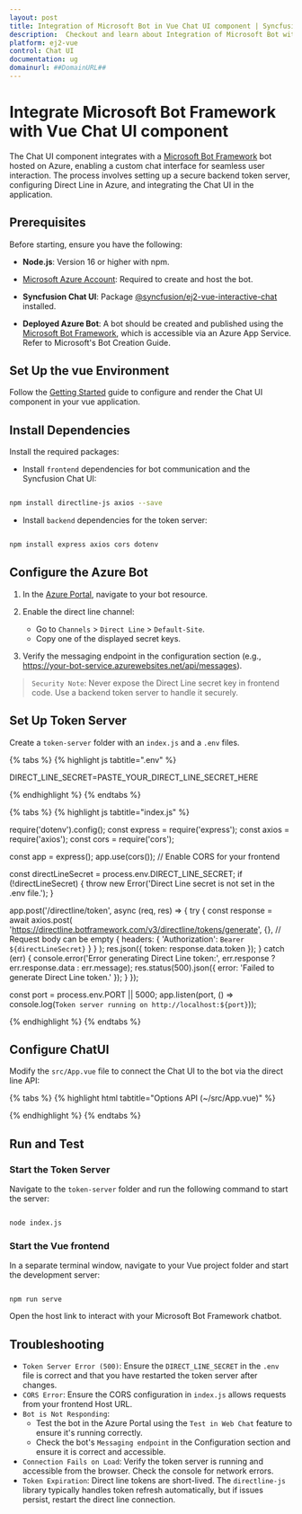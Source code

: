 ```yaml
---
layout: post
title: Integration of Microsoft Bot in Vue Chat UI component | Syncfusion
description:  Checkout and learn about Integration of Microsoft Bot with Vue Chat UI component of Syncfusion Essential JS 2 and more details.
platform: ej2-vue
control: Chat UI
documentation: ug
domainurl: ##DomainURL##
---
```


# Integrate Microsoft Bot Framework with Vue Chat UI component

The Chat UI component integrates with a [Microsoft Bot Framework](https://learn.microsoft.com/en-us/azure/bot-service/bot-builder-basics?view=azure-bot-service-4.0) bot hosted on Azure, enabling a custom chat interface for seamless user interaction. The process involves setting up a secure backend token server, configuring Direct Line in Azure, and integrating the Chat UI in the application.

## Prerequisites

Before starting, ensure you have the following:

* **Node.js**: Version 16 or higher with npm.

* [Microsoft Azure Account](https://portal.azure.com/#home): Required to create and host the bot.

* **Syncfusion Chat UI**: Package [@syncfusion/ej2-vue-interactive-chat](https://www.npmjs.com/package/@syncfusion/ej2-vue-interactive-chat) installed.

* **Deployed Azure Bot**: A bot should be created and published using the [Microsoft Bot Framework](https://learn.microsoft.com/en-us/azure/bot-service/bot-builder-basics?view=azure-bot-service-4.0), which is accessible via an Azure App Service. Refer to Microsoft's Bot Creation Guide.

## Set Up the vue Environment

Follow the [Getting Started](../getting-started) guide to configure and render the Chat UI component in your vue application.

## Install Dependencies
  
Install the required packages:

* Install `frontend` dependencies for bot communication and the Syncfusion Chat UI:

```bash

npm install directline-js axios --save

```
* Install `backend` dependencies for the token server:

```bash

npm install express axios cors dotenv

```
## Configure the Azure Bot

1. In the [Azure Portal](https://portal.azure.com/#home), navigate to your bot resource.

2. Enable the direct line channel:
    * Go to `Channels` > `Direct Line` > `Default-Site`.
    * Copy one of the displayed secret keys.

3. Verify the messaging endpoint in the configuration section (e.g., https://your-bot-service.azurewebsites.net/api/messages).

> `Security Note`: Never expose the Direct Line secret key in frontend code. Use a backend token server to handle it securely.

##  Set Up Token Server

Create a `token-server` folder with an `index.js` and a `.env` files.

{% tabs %}
{% highlight js tabtitle=".env" %}

DIRECT_LINE_SECRET=PASTE_YOUR_DIRECT_LINE_SECRET_HERE

{% endhighlight %}
{% endtabs %}

{% tabs %}
{% highlight js tabtitle="index.js" %}

require('dotenv').config();
const express = require('express');
const axios = require('axios');
const cors = require('cors');

const app = express();
app.use(cors()); // Enable CORS for your frontend

const directLineSecret = process.env.DIRECT_LINE_SECRET;
if (!directLineSecret) {
    throw new Error('Direct Line secret is not set in the .env file.');
}

app.post('/directline/token', async (req, res) => {
    try {
        const response = await axios.post(
            'https://directline.botframework.com/v3/directline/tokens/generate',
            {}, // Request body can be empty
            {
                headers: {
                    'Authorization': `Bearer ${directLineSecret}`
                }
            }
        );
        res.json({ token: response.data.token });
    } catch (err) {
        console.error('Error generating Direct Line token:', err.response ? err.response.data : err.message);
        res.status(500).json({ error: 'Failed to generate Direct Line token.' });
    }
});

const port = process.env.PORT || 5000;
app.listen(port, () => console.log(`Token server running on http://localhost:${port}`));

{% endhighlight %}
{% endtabs %}

## Configure ChatUI

Modify the `src/App.vue` file to connect the Chat UI to the bot via the direct line API:

{% tabs %}
{% highlight html tabtitle="Options API (~/src/App.vue)" %}

<template>
    <div id='chat-container'>
        <ejs-chat :user="currentUserModel" @messageSend="messageSend">
            <e-messages>
                <e-message v-for="(msg, idx) in messages" :key="idx" :text="msg.text" :author="msg.author"></e-message>
            </e-messages>
        </ejs-chat>
    </div>
</template>

<script setup>
import { ref, onMounted, onUnmounted } from "vue";
import { ChatComponent as EjsChat, MessagesDirective as EMessages, MessageDirective as EMessage } from '@syncfusion/ej2-vue-interactive-chat';
import { DirectLine } from 'directline-js';
import axios from 'axios';
import './App.css';

const currentUserModel = {
    id: "user1",
    user: "You"
};
const botUserModel = {
    id: "bot",
    user: "Bot"
};

const messages = ref([]);
const directLineRef = ref(null);

// Effect to initialize Direct Line connection
onMounted(async () => {
    try {
        // 1. Fetch the Direct Line token from your backend server
        const response = await axios.post('http://localhost:5000/directline/token');
        const { token } = response.data;

        // 2. Create a new Direct Line instance
        const directLine = new DirectLine({ token });
        directLineRef.value = directLine;

        // 3. Subscribe to incoming activities (messages) from the bot
        directLine.activity$
            .filter(activity => activity.type === 'message' && activity.from.id !== currentUserModel.id)
            .subscribe(message => {
                const botReply = { text: message.text, author: botUserModel };
                messages.value.push(botReply);
            });

    } catch (error) {
        console.error("Failed to connect to the bot service:", error);
        const errorMsg = { text: "Sorry, I couldn't connect to the bot.", author: botUserModel };
        messages.value = [errorMsg];
    }
});

// Cleanup on unmount
onUnmounted(() => {
    if (directLineRef.value) {
        directLineRef.value.end();
    }
});

// Handle the sending of a message from the Chat UI
const messageSend = (args) => {
    if (!directLineRef.value) {
        console.error("Direct Line connection not established.");
        return;
    }

    // Add the user's message to the UI immediately
    const userMessage = { text: args.message.text, author: currentUserModel };
    messages.value.push(userMessage);

    // Send the message activity to the bot via Direct Line
    directLineRef.value.postActivity({
        from: { id: currentUserModel.id, name: currentUserModel.user },
        type: 'message',
        text: args.message.text
    }).subscribe(
        id => console.log("Sent message with ID: ", id),
        error => console.error("Error sending message: ", error)
    );
};
</script>

{% endhighlight %}
{% endtabs %}

## Run and Test

### Start the Token Server

Navigate to the `token-server` folder and run the following command to start the server:

```bash

node index.js

```
### Start the Vue frontend

In a separate terminal window, navigate to your Vue project folder and start the development server:

```

npm run serve

```
Open the host link to interact with your Microsoft Bot Framework chatbot.

## Troubleshooting

* `Token Server Error (500)`: Ensure the `DIRECT_LINE_SECRET` in the `.env` file is correct and that you have restarted the token server after changes.
* `CORS Error`: Ensure the CORS configuration in `index.js` allows requests from your frontend Host URL.
* `Bot is Not Responding`:
  - Test the bot in the Azure Portal using the `Test in Web Chat` feature to ensure it's running correctly.
  - Check the bot's `Messaging endpoint` in the Configuration section and ensure it is correct and accessible.
* `Connection Fails on Load`: Verify the token server is running and accessible from the browser. Check the console for network errors.
* `Token Expiration`: Direct line tokens are short-lived. The `directline-js` library typically handles token refresh automatically, but if issues persist, restart the direct line connection.